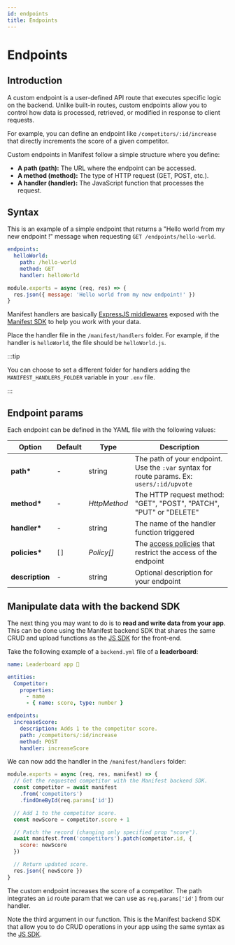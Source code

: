 ```yaml
---
id: endpoints
title: Endpoints
---
```


# Endpoints

## Introduction

A custom endpoint is a user-defined API route that executes specific logic on the backend. Unlike built-in routes, custom endpoints allow you to control how data is processed, retrieved, or modified in response to client requests.

For example, you can define an endpoint like `/competitors/:id/increase` that directly increments the score of a given competitor.

Custom endpoints in Manifest follow a simple structure where you define:

- **A path (path):** The URL where the endpoint can be accessed.
- **A method (method):** The type of HTTP request (GET, POST, etc.).
- **A handler (handler):** The JavaScript function that processes the request.

## Syntax

This is an example of a simple endpoint that returns a "Hello world from my new endpoint !" message when requesting `GET /endpoints/hello-world`.

```yaml title="manifest/backend.yml"
endpoints:
  helloWorld:
    path: /hello-world
    method: GET
    handler: helloWorld
```

```js title="manifest/handlers/helloWorld.js"
module.exports = async (req, res) => {
  res.json({ message: 'Hello world from my new endpoint!' })
}
```

Manifest handlers are basically [ExpressJS middlewares](https://expressjs.com/en/guide/using-middleware.html) exposed with the [Manifest SDK](./crud.md#using-the-javascript-sdk) to help you work with your data.

Place the handler file in the `/manifest/handlers` folder. For example, if the handler is `helloWorld`, the file should be `helloWorld.js`.

:::tip

You can choose to set a different folder for handlers adding the `MANIFEST_HANDLERS_FOLDER` variable in your `.env` file.

:::

## Endpoint params

Each endpoint can be defined in the YAML file with the following values:

| Option          | Default | Type         | Description                                                                               |
| --------------- | ------- | ------------ | ----------------------------------------------------------------------------------------- |
| **path\***      | -       | string       | The path of your endpoint. Use the `:var` syntax for route params. Ex: `users/:id/upvote` |
| **method\***    | -       | _HttpMethod_ | The HTTP request method: "GET", "POST", "PATCH", "PUT" or "DELETE"                        |
| **handler\***   | -       | string       | The name of the handler function triggered                                                |
| **policies\***  | `[]`    | _Policy[]_   | The [access policies](./access-policies.md) that restrict the access of the endpoint      |
| **description** | -       | string       | Optional description for your endpoint                                                    |

## Manipulate data with the backend SDK

The next thing you may want to do is to **read and write data from your app**. This can be done using the Manifest backend SDK that shares the same CRUD and upload functions as the [JS SDK](http://localhost:3000/docs/javascript-sdk) for the front-end.

Take the following example of a `backend.yml` file of a **leaderboard**:

```yaml title="manifest/backend.yml"
name: Leaderboard app 🏅

entities:
  Competitor:
    properties:
      - name
      - { name: score, type: number }

endpoints:
  increaseScore:
    description: Adds 1 to the competitor score.
    path: /competitors/:id/increase
    method: POST
    handler: increaseScore
```

We can now add the handler in the `/manifest/handlers` folder:

```js title="manifest/handlers/increaseScore.js"
module.exports = async (req, res, manifest) => {
  // Get the requested competitor with the Manifest backend SDK.
  const competitor = await manifest
    .from('competitors')
    .findOneById(req.params['id'])

  // Add 1 to the competitor score.
  const newScore = competitor.score + 1

  // Patch the record (changing only specified prop "score").
  await manifest.from('competitors').patch(competitor.id, {
    score: newScore
  })

  // Return updated score.
  res.json({ newScore })
}
```

The custom endpoint increases the score of a competitor. The path integrates an `id` route param that we can use as `req.params['id']` from our handler.

Note the third argument in our function. This is the Manifest backend SDK that allow you to do CRUD operations in your app using the same syntax as the [JS SDK](./crud.md#using-the-javascript-sdk).
